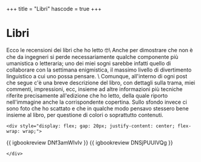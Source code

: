 +++
title = "Libri"
hascode = true
+++


# Libri

Ecco le recensioni dei libri che ho letto 🤓\\ <!-- 🥸🧐 -->
Anche per dimostrare che non è che da ingegneri si perde necessariamente qualche componente più umanistica o letteraria; uno dei miei sogni sarebbe infatti quello di collaborare con la settimana enigmistica, il massimo livello di divertimento linguistico a cui uno possa pensare. \\
Comunque, all'interno di ogni post che segue c'è una breve descrizione del libro, con dettagli sulla trama, miei commenti, impressioni, ecc, insieme ad altre informazioni più tecniche riferite precisamente all'edizione che ho letto, della quale riporto nell'immagine anche la corrispondente copertina. Sullo sfondo invece ci sono foto che ho scattato e che in qualche modo pensavo stessero bene insieme al libro, per questione di colori o soprattutto contenuti.
~~~
<div style="display: flex; gap: 20px; justify-content: center; flex-wrap: wrap;">
~~~
{{ igbookreview DNf3amWIvIv }}
{{ igbookreview DNSjPUUIVQg }}
~~~
</div>
~~~